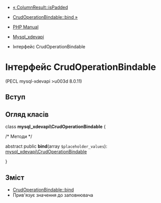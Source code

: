 - [« ColumnResult::isPadded](mysql-xdevapi-columnresult.ispadded.md)
- [CrudOperationBindable::bind »](mysql-xdevapi-crudoperationbindable.bind.md)

- [PHP Manual](index.md)
- [Mysql_xdevapi](book.mysql-xdevapi.md)
- Інтерфейс CrudOperationBindable

# Інтерфейс CrudOperationBindable

(PECL mysql-xdevapi \>u003d 8.0.11)

## Вступ

## Огляд класів

class **mysql_xdevapi\CrudOperationBindable** {

/\* Методи \*/

abstract public **bind**(array `$placeholder_values`):
[mysql_xdevapi\CrudOperationBindable](class.mysql-xdevapi-crudoperationbindable.md)

}

## Зміст

- [CrudOperationBindable::bind](mysql-xdevapi-crudoperationbindable.bind.md)
- Прив'язує значення до заповнювача
